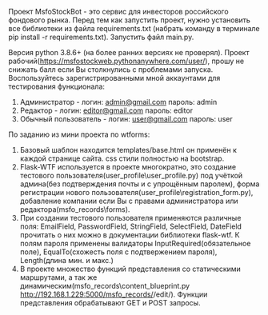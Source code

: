 Проект MsfoStockBot - это сервис для инвесторов российского фондового рынка.
Перед тем как запустить проект, нужно установить все библиотеки из файла requirements.txt (набрать команду в терминале pip install -r requirements.txt).
Запустить файл main.py.

Версия python 3.8.6+ (на более ранних версиях не проверял).
Проект рабочий(https://msfostockweb.pythonanywhere.com/user/), прошу не снижать балл если Вы столкнулись с проблемами запуска. 
Воспользуйтесь зарегистрированными мной аккаунтами для тестирования функционала:
1. Администратор - логин: admin@gmail.com пароль: admin 
2. Редактор - логин: editor@gmail.com пароль: editor 
3. Обычный пользователь - логин: user@gmail.com пароль: user  

По заданию из мини проекта по wtforms:

  1. Базовый шаблон находится templates/base.html он применён к каждой странице сайта. css стили полностью на bootstrap. 
  2. Flask-WTF используется в проекте многократно, это создание тестового пользователя(user_profile\user_profile.py) под учёткой админа(без подтверждения почты и с упрощённым паролем), форма регистрации нового пользователя(user_profile\registration_form.py), добавление компании если Вы с правами администратора или редактора(msfo_records\forms). 
  3. При создании тестового пользователя применяются различные поля: EmailField, PasswordField, StringField, SelectField, DateField прочитать о них можно в документации библиотеки flask-wtf. К полям пароля применены валидаторы InputRequired(обязательное поле), EqualTo(схожесть поля с подтвержением пароля), Length(длина мин. и макс.)
  4. В проекте множество функций представления со статическими маршрутами, а так же динамическим(msfo_records\content_blueprint.py  http://192.168.1.229:5000/msfo_records/<slug>/edit/). Функции представления обрабатывают GET и POST запросы.
